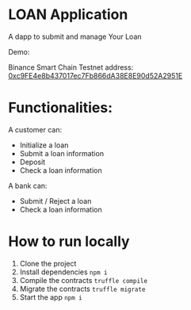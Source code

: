 # LOAN Application

A dapp to submit and manage Your Loan

Demo: 

Binance Smart Chain Testnet address: [0xc9FE4e8b437017ec7Fb866dA38E8E90d52A2951E](https://testnet.bscscan.com/address/0xc9FE4e8b437017ec7Fb866dA38E8E90d52A2951E)

# Functionalities:

A customer can:
* Initialize a loan
* Submit a loan information
* Deposit 
* Check a loan information

A bank can:
* Submit / Reject a loan
* Check a loan information

# How to run locally

1. Clone the project
2. Install dependencies ```npm i```
3. Compile the contracts ```truffle compile```
4. Migrate the contracts ```truffle migrate```
5. Start the app ```npm i```